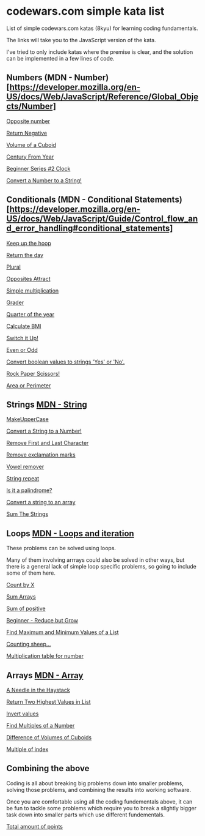 # codewars.com simple kata list

List of simple codewars.com katas (8kyu) for learning coding fundamentals.

The links will take you to the JavaScript version of the kata.

I've tried to only include katas where the premise is clear, and the solution can be implemented in a few lines of code.

## Numbers (MDN - Number)[https://developer.mozilla.org/en-US/docs/Web/JavaScript/Reference/Global_Objects/Number]

[Opposite number](https://www.codewars.com/kata/56dec885c54a926dcd001095/train/javascript)

[Return Negative](https://www.codewars.com/kata/55685cd7ad70877c23000102/train/javascript)

[Volume of a Cuboid](https://www.codewars.com/kata/58261acb22be6e2ed800003a/train/javascript)

[Century From Year](https://www.codewars.com/kata/5a3fe3dde1ce0e8ed6000097/train/javascript)

[Beginner Series #2 Clock](https://www.codewars.com/kata/55f9bca8ecaa9eac7100004a/train/javascript)

[Convert a Number to a String!](https://www.codewars.com/kata/5265326f5fda8eb1160004c8/train/javascript)

## Conditionals (MDN - Conditional Statements)[https://developer.mozilla.org/en-US/docs/Web/JavaScript/Guide/Control_flow_and_error_handling#conditional_statements]

[Keep up the hoop](https://www.codewars.com/kata/55cb632c1a5d7b3ad0000145/train/javascript)

[Return the day](https://www.codewars.com/kata/59dd3ccdded72fc78b000b25/train/javascript)

[Plural](https://www.codewars.com/kata/52ceafd1f235ce81aa00073a/train/javascript)

[Opposites Attract](https://www.codewars.com/kata/555086d53eac039a2a000083/train/javascript)

[Simple multiplication](https://www.codewars.com/kata/583710ccaa6717322c000105/train/javascript)

[Grader](https://www.codewars.com/kata/53d16bd82578b1fb5b00128c/train/javascript)

[Quarter of the year](https://www.codewars.com/kata/5ce9c1000bab0b001134f5af/train/javascript)

[Calculate BMI](https://www.codewars.com/kata/57a429e253ba3381850000fb/train/javascript)

[Switch it Up!](https://www.codewars.com/kata/5808dcb8f0ed42ae34000031/train/javascript)

[Even or Odd](https://www.codewars.com/kata/53da3dbb4a5168369a0000fe/train/javascript)

[Convert boolean values to strings 'Yes' or 'No'.](https://www.codewars.com/kata/53369039d7ab3ac506000467/train/javascript)

[Rock Paper Scissors!](https://www.codewars.com/kata/5672a98bdbdd995fad00000f/train/javascript)

[Area or Perimeter](https://www.codewars.com/kata/5ab6538b379d20ad880000ab/train/javascript)


## Strings [MDN - String](https://developer.mozilla.org/en-US/docs/Web/JavaScript/Reference/Global_Objects/String)

[MakeUpperCase](https://www.codewars.com/kata/57a0556c7cb1f31ab3000ad7/train/javascript)

[Convert a String to a Number!](https://www.codewars.com/kata/544675c6f971f7399a000e79/train/javascript)

[Remove First and Last Character](https://www.codewars.com/kata/56bc28ad5bdaeb48760009b0/train/javascript)

[Remove exclamation marks](https://www.codewars.com/kata/57a0885cbb9944e24c00008e/train/javascript)

[Vowel remover](https://www.codewars.com/kata/5547929140907378f9000039/train/javascript)

[String repeat](https://www.codewars.com/kata/57a0e5c372292dd76d000d7e/train/javascript)

[Is it a palindrome?](https://www.codewars.com/kata/57a1fd2ce298a731b20006a4/train/javascript)

[Convert a string to an array](https://www.codewars.com/kata/57e76bc428d6fbc2d500036d/train/javascript)

[Sum The Strings](https://www.codewars.com/kata/5966e33c4e686b508700002d/train/javascript)

## Loops [MDN - Loops and iteration](https://developer.mozilla.org/en-US/docs/Web/JavaScript/Guide/Loops_and_iteration)

These problems can be solved using loops.

Many of them involving arrrays could also be solved in other ways, but there is a general lack of simple loop specific problems, so going to include some of them here.

[Count by X](https://www.codewars.com/kata/5513795bd3fafb56c200049e/train/javascript)

[Sum Arrays](https://www.codewars.com/kata/53dc54212259ed3d4f00071c/train/javascript)

[Sum of positive](https://www.codewars.com/kata/5715eaedb436cf5606000381/train/javascript)

[Beginner - Reduce but Grow](https://www.codewars.com/kata/57f780909f7e8e3183000078/train/javascript)

[Find Maximum and Minimum Values of a List](https://www.codewars.com/kata/577a98a6ae28071780000989/train/javascript)

[Counting sheep...](https://www.codewars.com/kata/54edbc7200b811e956000556/train/javascript)

[Multiplication table for number](https://www.codewars.com/kata/5a2fd38b55519ed98f0000ce/train/javascript)

## Arrays [MDN - Array](https://developer.mozilla.org/en-US/docs/Web/JavaScript/Reference/Global_Objects/Array)

[A Needle in the Haystack](https://www.codewars.com/kata/56676e8fabd2d1ff3000000c/train/javascript)

[Return Two Highest Values in List](https://www.codewars.com/kata/57ab3c09bb994429df000a4a/train/javascript)

[Invert values](https://www.codewars.com/kata/5899dc03bc95b1bf1b0000ad/train/javascript)

[Find Multiples of a Number](https://www.codewars.com/kata/58ca658cc0d6401f2700045f/train/javascript)

[Difference of Volumes of Cuboids](https://www.codewars.com/kata/58cb43f4256836ed95000f97/train/javascript)

[Multiple of index](https://www.codewars.com/kata/5a34b80155519e1a00000009/train/javascript)

## Combining the above

Coding is all about breaking big problems down into smaller problems, solving those problems, and combining the results into working software.

Once you are comfortable using all the coding fundementals above, it can be fun to tackle some problems which require you to break a slightly bigger task down into smaller parts which use different fundementals.

[Total amount of points](https://www.codewars.com/kata/5bb904724c47249b10000131/train/javascript)
